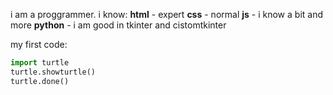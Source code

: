 i am a proggrammer.
i know:
**html** - expert
**css** - normal
**js** - i know a bit and more
**python** - i am good in tkinter and cistomtkinter

my first code:
```python
import turtle
turtle.showturtle()
turtle.done()
```
